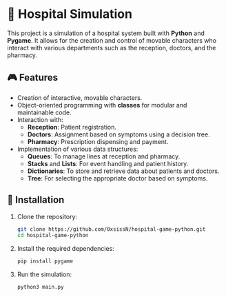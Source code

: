 # 🏥 Hospital Simulation

This project is a simulation of a hospital system built with **Python** and **Pygame**. It allows for the creation and control of movable characters who interact with various departments such as the reception, doctors, and the pharmacy.

## 🎮 Features

- Creation of interactive, movable characters.
- Object-oriented programming with **classes** for modular and maintainable code.
- Interaction with:
  - **Reception**: Patient registration.
  - **Doctors**: Assignment based on symptoms using a decision tree.
  - **Pharmacy**: Prescription dispensing and payment.
- Implementation of various data structures:
  - **Queues**: To manage lines at reception and pharmacy.
  - **Stacks** and **Lists**: For event handling and patient history.
  - **Dictionaries**: To store and retrieve data about patients and doctors.
  - **Tree**: For selecting the appropriate doctor based on symptoms.
 
## 🚀 Installation

1. Clone the repository:

   ```bash
   git clone https://github.com/0xsissN/hospital-game-python.git
   cd hospital-game-python

2. Install the required dependencies:

   ```bash
   pip install pygame

3. Run the simulation:

   ```bash
   python3 main.py
